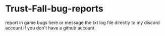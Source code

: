 # Trust-Fall-bug-reports
report in game bugs here or message the txt log file directly to my discord account if you don't have a github account.
